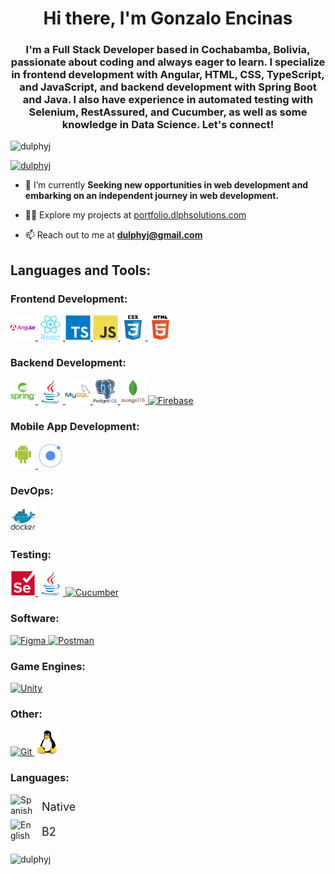 <h1 align="center">Hi there, I'm Gonzalo Encinas</h1>
<h3 align="center">I'm a Full Stack Developer based in Cochabamba, Bolivia, passionate about coding and always eager to learn. I specialize in frontend development with Angular, HTML, CSS, TypeScript, and JavaScript, and backend development with Spring Boot and Java. I also have experience in automated testing with Selenium, RestAssured, and Cucumber, as well as some knowledge in Data Science. Let's connect!</h3>

<p align="left"> <img src="https://komarev.com/ghpvc/?username=dulphyj&label=Profile%20views&color=0e75b6&style=flat" alt="dulphyj" /> </p>

<p align="left"> <a href="https://github.com/ryo-ma/github-profile-trophy"><img src="https://github-profile-trophy.vercel.app/?username=dulphyj" alt="dulphyj" /></a> </p>

- 🔭 I’m currently **Seeking new opportunities in web development and embarking on an independent journey in web development.**

- 👨‍💻 Explore my projects at [portfolio.dlphsolutions.com](https://portfolio.dlphsolutions.com)

- 📫 Reach out to me at **dulphyj@gmail.com**

<h2 align="left">Languages and Tools:</h2>

<h3 align="left">Frontend Development:</h3>
<p align="left">
  <a href="https://angular.io/" target="_blank" rel="noreferrer">
    <img src="https://raw.githubusercontent.com/devicons/devicon/master/icons/angular/angular-original-wordmark.svg" alt="Angular" width="40" height="40"/>
  </a>
  <a href="https://reactjs.org/" target="_blank" rel="noreferrer">
    <img src="https://raw.githubusercontent.com/devicons/devicon/master/icons/react/react-original-wordmark.svg" alt="React.js" width="40" height="40"/>
  </a>
    <a href="https://www.typescriptlang.org/" target="_blank" rel="noreferrer">
      <img src="https://raw.githubusercontent.com/devicons/devicon/master/icons/typescript/typescript-original.svg" alt="TypeScript" width="40" height="40"/>
    </a>
    <a href="https://www.javascript.com/" target="_blank" rel="noreferrer">
      <img src="https://raw.githubusercontent.com/devicons/devicon/master/icons/javascript/javascript-original.svg" alt="JavaScript" width="40" height="40"/>
    </a>
  <a href="https://www.w3schools.com/css/" target="_blank" rel="noreferrer">
    <img src="https://raw.githubusercontent.com/devicons/devicon/master/icons/css3/css3-original-wordmark.svg" alt="CSS3" width="40" height="40"/>
  </a>
  <a href="https://www.w3.org/html/" target="_blank" rel="noreferrer">
    <img src="https://raw.githubusercontent.com/devicons/devicon/master/icons/html5/html5-original-wordmark.svg" alt="HTML5" width="40" height="40"/>
  </a>
</p>

<h3 align="left">Backend Development:</h3>
<p align="left">
  <a href="https://spring.io/projects/spring-boot" target="_blank" rel="noreferrer">
    <img src="https://raw.githubusercontent.com/devicons/devicon/master/icons/spring/spring-original-wordmark.svg" alt="Spring Boot" width="40" height="40"/>
  </a>
  <a href="https://www.java.com" target="_blank" rel="noreferrer">
    <img src="https://raw.githubusercontent.com/devicons/devicon/master/icons/java/java-original.svg" alt="Java" width="40" height="40"/>
  </a>
  <a href="https://www.mysql.com/" target="_blank" rel="noreferrer">
    <img src="https://raw.githubusercontent.com/devicons/devicon/master/icons/mysql/mysql-original-wordmark.svg" alt="MySQL" width="40" height="40"/>
  </a>
  <a href="https://www.postgresql.org/" target="_blank" rel="noreferrer">
    <img src="https://raw.githubusercontent.com/devicons/devicon/master/icons/postgresql/postgresql-original-wordmark.svg" alt="PostgreSQL" width="40" height="40"/>
  </a>
  <a href="https://www.mongodb.com/" target="_blank" rel="noreferrer">
    <img src="https://raw.githubusercontent.com/devicons/devicon/master/icons/mongodb/mongodb-original-wordmark.svg" alt="MongoDB" width="40" height="40"/>
  </a>
  <a href="https://firebase.google.com/" target="_blank" rel="noreferrer">
    <img src="https://www.vectorlogo.zone/logos/firebase/firebase-icon.svg" alt="Firebase" width="40" height="40"/>
  </a>
</p>

<h3 align="left">Mobile App Development:</h3>
<p align="left">
  <a href="https://developer.android.com" target="_blank" rel="noreferrer">
    <img src="https://raw.githubusercontent.com/devicons/devicon/master/icons/android/android-original-wordmark.svg" alt="Android" width="40" height="40"/>
  </a>
  <a href="https://ionicframework.com/" target="_blank" rel="noreferrer">
      <img src="https://raw.githubusercontent.com/devicons/devicon/master/icons/ionic/ionic-original.svg" alt="Ionic" width="40" height="40"/>
 </a>

</p>

<h3 align="left">DevOps:</h3>
<p align="left">
  <a href="https://www.docker.com/" target="_blank" rel="noreferrer">
    <img src="https://raw.githubusercontent.com/devicons/devicon/master/icons/docker/docker-original-wordmark.svg" alt="Docker" width="40" height="40"/>
  </a>
</p>

<h3 align="left">Testing:</h3>
<p align="left">
  <a href="https://www.selenium.dev/" target="_blank" rel="noreferrer">
    <img src="https://raw.githubusercontent.com/devicons/devicon/master/icons/selenium/selenium-original.svg" alt="Selenium" width="40" height="40"/>
  </a>
  <a href="https://restassured.io/" target="_blank" rel="noreferrer">
    <img src="https://raw.githubusercontent.com/devicons/devicon/master/icons/java/java-original.svg" alt="RestAssured" width="40" height="40"/>
  </a>
  <a href="https://cucumber.io/" target="_blank" rel="noreferrer">
    <img src="https://upload.wikimedia.org/wikipedia/commons/thumb/2/26/Cucumber_logo.svg/640px-Cucumber_logo.svg.png" alt="Cucumber" width="40" height="40"/>
  </a>
</p>

<h3 align="left">Software:</h3>
<p align="left">
  <a href="https://www.figma.com/" target="_blank" rel="noreferrer">
    <img src="https://www.vectorlogo.zone/logos/figma/figma-icon.svg" alt="Figma" width="40" height="40"/>
  </a>
  <a href="https://postman.com" target="_blank" rel="noreferrer">
    <img src="https://www.vectorlogo.zone/logos/getpostman/getpostman-icon.svg" alt="Postman" width="40" height="40"/>
  </a>
</p>

<h3 align="left">Game Engines:</h3>
<p align="left">
  <a href="https://unity.com/" target="_blank" rel="noreferrer">
    <img src="https://www.vectorlogo.zone/logos/unity3d/unity3d-icon.svg" alt="Unity" width="40" height="40"/>
  </a>
</p>

<h3 align="left">Other:</h3>
<p align="left">
  <a href="https://git-scm.com/" target="_blank" rel="noreferrer">
    <img src="https://www.vectorlogo.zone/logos/git-scm/git-scm-icon.svg" alt="Git" width="40" height="40"/>
  </a>
  <a href="https://www.linux.org/" target="_blank" rel="noreferrer">
    <img src="https://raw.githubusercontent.com/devicons/devicon/master/icons/linux/linux-original.svg" alt="Linux" width="40" height="40"/>
  </a>
</p>

<h3 align="left">Languages:</h3>
<div style="display: flex; align-items: center;">
  <img src="https://upload.wikimedia.org/wikipedia/commons/thumb/9/9a/Flag_of_Spain.svg/40px-Flag_of_Spain.svg.png" alt="Spanish" title="Spanish (Native)" width="40" height="40"/>
  <div style="font-size: 18px; margin-left: 10px;">Native</div>
</div>
<div style="display: flex; align-items: center;">
  <img src="https://upload.wikimedia.org/wikipedia/commons/thumb/a/a4/Flag_of_the_United_States.svg/40px-Flag_of_the_United_States.svg.png" alt="English" title="English (B2)" width="40" height="40"/>
  <div style="font-size: 18px; margin-left: 10px;">B2</div>
</div>

<p><img align="center" src="https://github-readme-stats.vercel.app/api/top-langs?username=dulphyj&show_icons=true&locale=en&layout=compact" alt="dulphyj" /></p>
